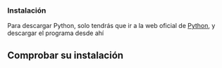 ### Instalación

Para descargar Python, solo tendrás que ir a la web oficial de <a href='python.org'>Python</a>, y descargar el programa desde ahí

## Comprobar su instalación
